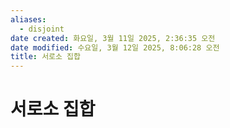 ```yaml
---
aliases:
  - disjoint
date created: 화요일, 3월 11일 2025, 2:36:35 오전
date modified: 수요일, 3월 12일 2025, 8:06:28 오전
title: 서로소 집합
---
```


# 서로소 집합

